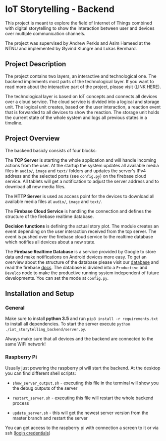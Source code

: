 IoT Storytelling - Backend
==========================
This project is meant to explore the field of Internet of Things combined with digital storytelling to show 
the interaction between user and devices over multiple communication channels.

The project was supervised by Andrew Perkis and Asim Hameed at the NTNU and implemented by Øyvind Klungre and Lukas Bernhard.

Project Description
--------------------------
The project contains two layers, an interactive and technological one. The backend implements most parts of the technological
layer. If you want to read more about the interactive part of the project, please visit (LINK HERE).

The technological layer is based on IoT concepts and connects all devices over a cloud service.
The cloud service is divided into a logical and storage unit. The logical unit creates, based on the user interaction, 
a reaction event that is forwarded to all devices to show the reaction. The storage unit holds the current state of the 
whole system and logs all previous states in a timeline.

Project Overview
--------------------------
The backend basicly consists of four blocks:

The **TCP Server** is starting the whole application and will handle incoming actions from the user. At the startup 
the system updates all available media files in `audio/`, `image` and `text/` folders and updates the server's IPv4 address
and the selected ports (see `config.py`) on the firebase cloud service. All tablets will get a notification to adjust the server address and
to download all new media files.

The **HTTP Server** is used as access point for the devices to download all available media files at `audio/`, `image` and `text/`.

The **Firebase Cloud Service** is handling the connection and defines the structure of the firebase realtime database.

**Decision functions** is defining the actual story plot. The module creates an event depending on the user interaction
received from the tcp server. The event is pushed over the firebase cloud service to the realtime database which 
notifies all devices about a new state.

The **Firebase Realtime Database** is a service provided by Google to store data and make notifications on Android devices
more easy. To get an overview about the structure of the database please visit our [database](https://ntnu-iot-storytelling.firebaseio.com/)
and read the firebase [docs](https://firebase.google.com/docs/database/). The database is divided into a `Productive`
and `Develop` node to make the productive running system independent of future developments. You can set the mode at `config.py`.

Installation and Setup
--------------------------
### General
Make sure to install **python 3.5** and run `pip3 install -r requirements.txt` to install all dependencies. To start 
the server execute `python ./iot_storytelling_backend/server.py`.

Always make sure that all devices and the backend are connected to the same WiFi network!

### Raspberry Pi

Usually just powering the raspberry pi will start the backend. At the desktop you can find different shell scripts:

* `show_server_output.sh` - executing this file in the terminal will show you the debug outputs of the server

* `restart_server.sh` - executing this file will restart the whole backend process

* `update_server.sh` - this will get the newest server version from the master branch and restart the server

You can get access to the raspberry pi with connection a screen to it or via ssh ([login credentials](https://ntnu-iot-storytelling.firebaseio.com/Productive/Host/login))

